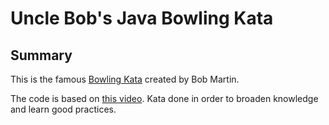 # Uncle Bob's Java Bowling Kata

## Summary

This is the famous [Bowling Kata](http://butunclebob.com/ArticleS.UncleBob.TheBowlingGameKata) created by Bob Martin.

The code is based on [this video](https://www.youtube.com/watch?v=XD2X39MabOI). Kata done in order to broaden knowledge and learn good practices.